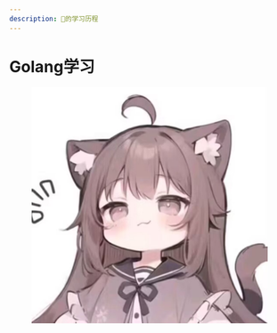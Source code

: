 ```yaml
---
description: 🍍的学习历程
---
```


# Golang学习

<figure><img src=".gitbook/assets/image.jpg" alt=""><figcaption></figcaption></figure>
